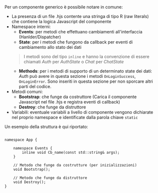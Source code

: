 Per un componente generico è possibile notare in comune:
+ La presenza di un file .hjs contente una stringa di tipo R
  (raw literals) che contiene  la logica Javascript del componente
+ Namespace interni:
    - **Events**: per metodi che effettuano cambiamenti all'interfaccia (Hanlder/Dispatcher)
    - **State**: per i metodi che fungono da callback per eventi di cambiamento allo stato dei dati
    >I metodi sono del tipo `inline` e hanno la convenzione di essere  chiamati *Auth* per *AuthState* o *Chat* per *ChatState*
    - **<State>Methods**: per i metodi di supporto di un determinato state dei dati: *Auth* può avere in questa sezione i metodi `OnLoginSuccess`, `OnLoginError`. Sono inseriti in questa sezione per non sporcare altri parti del codice.
+ Metodi comuni:
    - **Bootstrap**: che funge da costruttore (Carica il componente Javascript nel file .hjs e registra eventi di callback)
    - **Destroy**: che funge da distruttore
+ Variabili: eventuale variabili a livello di componente vengono dichiarate nel proprio namespace e identificate dalla parola chiave `static`

Un esempio della struttura è qui riportato:
```

namespace App {

    namespace Events { 
        inline void Cb_name(const std::string& args);
    }

    // Metodo che funge da costrutture (per inizializzazioni)
    void Bootstrap();

    // Metodo che funge da distruttore
    void Destroy();
}

```